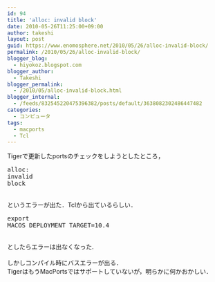 ```yaml
---
id: 94
title: 'alloc: invalid block'
date: 2010-05-26T11:25:00+09:00
author: takeshi
layout: post
guid: https://www.enomosphere.net/2010/05/26/alloc-invalid-block/
permalink: /2010/05/26/alloc-invalid-block/
blogger_blog:
  - hiyokoz.blogspot.com
blogger_author:
  - Takeshi
blogger_permalink:
  - /2010/05/alloc-invalid-block.html
blogger_internal:
  - /feeds/832545220475396382/posts/default/3638082302486447482
categories:
  - コンピュータ
tags:
  - macports
  - Tcl
---
```

Tigerで更新したportsのチェックをしようとしたところ，<br /><pre>alloc: invalid block</pre><br />というエラーが出た．Tclから出ているらしい．<br /><pre>export MACOS_DEPLOYMENT_TARGET=10.4</pre><br />としたらエラーは出なくなった.<br /><br />しかしコンパイル時にバスエラーが出る．<br />TigerはもうMacPortsではサポートしていないが，明らかに何かおかしい．